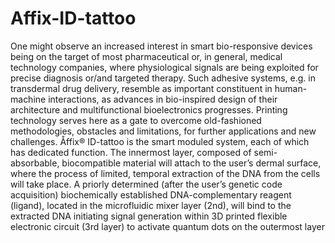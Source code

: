# Affix-ID-tattoo
One might observe an increased interest in smart bio-responsive devices being on the target of most pharmaceutical or, in general, medical technology companies, where physiological signals are being exploited for precise diagnosis or/and targeted therapy. Such adhesive systems, e.g. in transdermal drug delivery, resemble as important constituent in human-machine interactions, as advances in bio-inspired design of their architecture and multifunctional bioelectronics progresses. Printing technology serves here as a gate to overcome old-fashioned methodologies, obstacles and limitations, for further applications and new challenges.
Åffix® ID-tattoo is the smart moduled system, each of which has dedicated function. The  innermost layer, composed of semi-absorbable, biocompatible material will attach to the user’s  dermal surface, where the process of limited, temporal extraction of the DNA from the cells will take  place. A priorly determined (after the user’s genetic code acquisition) biochemically established  DNA-complementary reagent (ligand), located in the microfluidic mixer layer (2nd), will bind to the  extracted DNA initiating signal generation within 3D printed flexible electronic circuit (3rd layer) to  activate quantum dots on the outermost layer
